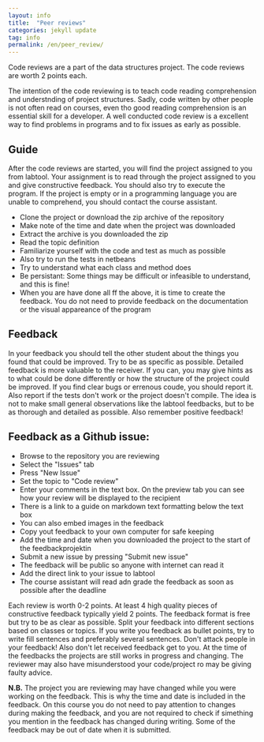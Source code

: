 ```yaml
---
layout: info
title:  "Peer reviews"
categories: jekyll update
tag: info
permalink: /en/peer_review/
---
```


Code reviews are a part of the data structures project. The code reviews are worth 2 points each.

The intention of the code reviewing is to teach code reading comprehension and understnding of project structures. Sadly, code written by other people is not often read on courses, even tho good reading comprehension is an essential skill for a developer. A well conducted code review is a excellent way to find problems in programs and to fix issues as early as possible.

## Guide

After the code reviews are started, you will find the project assigned to you from labtool. Your assignment is to read through the project assigned to you and give constructive feedback. You should also try to execute the program. If the project is empty or in a programming language you are unable to comprehend, you should contact the course assistant.

* Clone the project or download the zip archive of the repository
* Make note of the time and date when the project was downloaded
* Extract the archive is you downloaded the zip
* Read the topic definition
* Familiarize yourself with the code and test as much as possible
* Also try to run the tests in netbeans
* Try to understand what each class and method does
* Be persistant: Some things may be difficult or infeasible to understand, and this is fine!
* When you are have done all ff the above, it is time to create the feedback. You do not need to provide feedback on the documentation or the visual appareance of the program

## Feedback

In your feedback you should tell the other student about the things you found that could be improved. Try to be as specific as possible. Detailed feedback is more valuable to the receiver. If you can, you may give hints as to what could be done differently or how the structure of the project could be improved. If you find clear bugs or errenous coude, you should report it. Also report if the tests don't work or the project doesn't compile. The idea is not to make small general observations like the labtool feedbacks, but to be as thorough and detailed as possible. Also remember positive feedback!

## Feedback as a Github issue:

* Browse to the repository you are reviewing
* Select the "Issues" tab
* Press "New Issue"
* Set the topic to "Code review"
* Enter your comments in the text box. On the preview tab you can see how your review will be displayed to the recipient
* There is a link to a guide on markdown text formatting below the text box
* You can also embed images in the feedback
* Copy yout feedback to your own computer for safe keeping
* Add the time and date when you downloaded the project to the start of the feedbackprojektin
* Submit a new issue by pressing "Submit new issue"
* The feedback will be public so anyone with internet can read it
* Add the direct link to your issue to labtool
* The course assistant will read adn grade the feedback as soon as possible after the deadline

Each review is worth 0-2 points. At least 4 high quality pieces of constructive feedback typically yield 2 points. The feedback format is free but try to be as clear as possible. Split your feedback into different sections based on classes or topics. If you write you feedback as bullet points, try to write fill sentences and preferably several sentences. Don't attack people in your feedback! Also don't let received feedback get to you. At the time of the feedbacks the projects are still works in progress and changing. The reviewer may also have misunderstood your code/project ro may be giving faulty advice.

**N.B.** The project you are reviewing may have changed while you were working on the feedback. This is why the time and date is included in the feedback. On this course you do not need to pay attention to changes during making the feedback, and you are not required to check if simething you mention in the feedback has changed during writing. Some of the feedback may be out of date when it is submitted.
